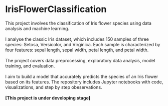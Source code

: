 # IrisFlowerClassification

This project involves the classification of Iris flower species using data analysis and  machine learning.<br><br>I analyse the classic Iris dataset, which includes 150 samples of three species: Setosa, Versicolor, and Virginica. Each sample is characterized by four features: sepal length, sepal width, petal length, and petal width.<br><br>The project covers data preprocessing, exploratory data analysis, model training, and evaluation. <br><br>I aim to build a model that accurately predicts the species of an Iris flower based on its features. The repository includes Jupyter notebooks with code, visualizations, and step by step obeservations.<br><br>
**[This project is under developing stage]**
